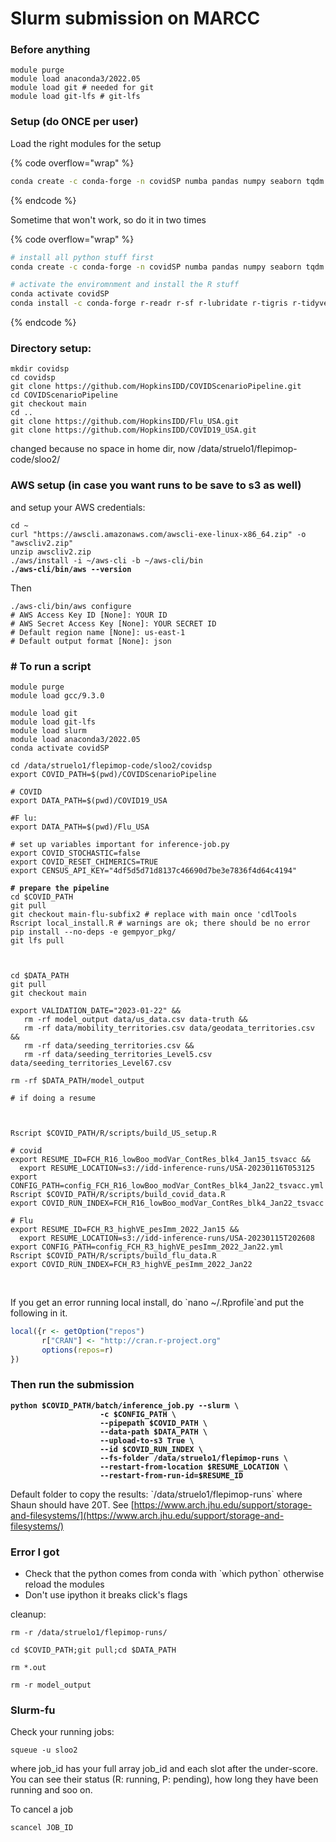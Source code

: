 # Slurm submission on MARCC

### Before anything

```
module purge
module load anaconda3/2022.05
module load git # needed for git
module load git-lfs # git-lfs
```

### Setup (do ONCE per user)

Load the right modules for the setup

{% code overflow="wrap" %}
```bash
conda create -c conda-forge -n covidSP numba pandas numpy seaborn tqdm matplotlib click confuse pyarrow sympy dask pytest scipy graphviz r-readr r-sf r-lubridate r-tigris r-tidyverse r-gridextra r-reticulate r-truncnorm r-xts r-ggfortify r-flextable r-doparallel r-foreach r-arrow r-optparse r-devtools r-tidycensus r-cdltools
```
{% endcode %}

Sometime that won't work, so do it in two times

{% code overflow="wrap" %}
```bash
# install all python stuff first
conda create -c conda-forge -n covidSP numba pandas numpy seaborn tqdm matplotlib click confuse pyarrow sympy dask pytest scipy graphviz boto3

# activate the enviromnment and install the R stuff
conda activate covidSP
conda install -c conda-forge r-readr r-sf r-lubridate r-tigris r-tidyverse r-gridextra r-reticulate r-truncnorm r-xts r-ggfortify r-flextable r-doparallel r-foreach r-arrow r-optparse r-devtools r-tidycensus
```
{% endcode %}

### Directory setup:

```
mkdir covidsp
cd covidsp
git clone https://github.com/HopkinsIDD/COVIDScenarioPipeline.git
cd COVIDScenarioPipeline
git checkout main
cd ..
git clone https://github.com/HopkinsIDD/Flu_USA.git
git clone https://github.com/HopkinsIDD/COVID19_USA.git
```

changed because no space in home dir, now /data/struelo1/flepimop-code/sloo2/

### AWS setup (in case you want runs to be save to s3 as well)

and setup your AWS credentials:

<pre><code>cd ~
curl "https://awscli.amazonaws.com/awscli-exe-linux-x86_64.zip" -o "awscliv2.zip"
unzip awscliv2.zip
./aws/install -i ~/aws-cli -b ~/aws-cli/bin
<strong>./aws-cli/bin/aws --version
</strong></code></pre>

Then

```
./aws-cli/bin/aws configure
# AWS Access Key ID [None]: YOUR ID
# AWS Secret Access Key [None]: YOUR SECRET ID
# Default region name [None]: us-east-1
# Default output format [None]: json
```

### # To run a script

<pre><code>module purge
module load gcc/9.3.0

module load git
module load git-lfs
module load slurm
module load anaconda3/2022.05
conda activate covidSP

cd /data/struelo1/flepimop-code/sloo2/covidsp
export COVID_PATH=$(pwd)/COVIDScenarioPipeline

# COVID
export DATA_PATH=$(pwd)/COVID19_USA

#F lu:
export DATA_PATH=$(pwd)/Flu_USA

# set up variables important for inference-job.py
export COVID_STOCHASTIC=false
export COVID_RESET_CHIMERICS=TRUE
export CENSUS_API_KEY="4df5d5d71d8137c46690d7be3e7836f4d64c4194"
<strong>
</strong><strong># prepare the pipeline
</strong>cd $COVID_PATH
git pull	
git checkout main-flu-subfix2 # replace with main once 'cdlTools
Rscript local_install.R # warnings are ok; there should be no error 
pip install --no-deps -e gempyor_pkg/ 
git lfs pull



cd $DATA_PATH
git pull 
git checkout main

export VALIDATION_DATE="2023-01-22" &#x26;&#x26; 
   rm -rf model_output data/us_data.csv data-truth &#x26;&#x26;
   rm -rf data/mobility_territories.csv data/geodata_territories.csv &#x26;&#x26;
   rm -rf data/seeding_territories.csv &#x26;&#x26; 
   rm -rf data/seeding_territories_Level5.csv data/seeding_territories_Level67.csv

rm -rf $DATA_PATH/model_output

# if doing a resume

  
<strong>
</strong>Rscript $COVID_PATH/R/scripts/build_US_setup.R

# covid
export RESUME_ID=FCH_R16_lowBoo_modVar_ContRes_blk4_Jan15_tsvacc &#x26;&#x26;
  export RESUME_LOCATION=s3://idd-inference-runs/USA-20230116T053125
export CONFIG_PATH=config_FCH_R16_lowBoo_modVar_ContRes_blk4_Jan22_tsvacc.yml
Rscript $COVID_PATH/R/scripts/build_covid_data.R
export COVID_RUN_INDEX=FCH_R16_lowBoo_modVar_ContRes_blk4_Jan22_tsvacc

# Flu
export RESUME_ID=FCH_R3_highVE_pesImm_2022_Jan15 &#x26;&#x26;
  export RESUME_LOCATION=s3://idd-inference-runs/USA-20230115T202608
export CONFIG_PATH=config_FCH_R3_highVE_pesImm_2022_Jan22.yml
Rscript $COVID_PATH/R/scripts/build_flu_data.R
export COVID_RUN_INDEX=FCH_R3_highVE_pesImm_2022_Jan22

</code></pre>

\
If you get an error running local install, do \`nano \~/.Rprofile\`and put the following in it.

```r
local({r <- getOption("repos")
       r["CRAN"] <- "http://cran.r-project.org"
       options(repos=r)
})
```

### Then run the submission

<pre class="language-bash"><code class="lang-bash"><strong>python $COVID_PATH/batch/inference_job.py --slurm \
</strong><strong>                    -c $CONFIG_PATH \
</strong><strong>                    --pipepath $COVID_PATH \
</strong><strong>                    --data-path $DATA_PATH \
</strong><strong>                    --upload-to-s3 True \
</strong><strong>                    --id $COVID_RUN_INDEX \
</strong><strong>                    --fs-folder /data/struelo1/flepimop-runs \
</strong><strong>                    --restart-from-location $RESUME_LOCATION \
</strong><strong>                    --restart-from-run-id=$RESUME_ID
</strong></code></pre>

Default folder to copy the results: \`/data/struelo1/flepimop-runs\` where Shaun should have 20T. See [https://www.arch.jhu.edu/support/storage-and-filesystems/](https://www.arch.jhu.edu/support/storage-and-filesystems/)





### Error I got

* Check that the python comes from conda with \`which python\` otherwise reload the modules
* Don't use ipython it breaks click's flags



cleanup:

```
rm -r /data/struelo1/flepimop-runs/
```

```
cd $COVID_PATH;git pull;cd $DATA_PATH
```

```
rm *.out
```

```
rm -r model_output
```

### Slurm-fu

Check your running jobs:

```
squeue -u sloo2
```

where job\_id has your full array job\_id and each slot after the under-score. You can see their status (R: running, P: pending), how long they have been running and soo on.

To cancel a job

```
scancel JOB_ID
```

